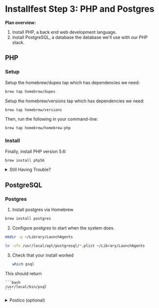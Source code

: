 # Installfest Step 3: PHP and Postgres

**Plan overview:**

1. Install PHP, a back end web development language.
2. Install PostgreSQL, a database the database we'll use with our PHP stack.

## PHP

### Setup

Setup the homebrew/dupes tap which has dependencies we need:

```bash
brew tap homebrew/dupes
```

Setup the homebrew/versions tap which has dependencies we need:

```bash
brew tap homebrew/versions
```

Then, run the following in your command-line:

```bash
brew tap homebrew/homebrew-php
```

### Install

Finally, install PHP version 5.6:

```bash
brew install php56
```

<details>
<summary>Still Having Trouble?</summary>
### Homebrew PHP

The package you just installed also has its own [documentation here](https://github.com/Homebrew/homebrew-php).  If you are still seeing issues, you may want to check their sit out.

</details>



## PostgreSQL 

### Postgres

1. Install postgres via Homebrew
  ```bash
  brew install postgres
  ```

2. Configure postgres to start when the system does.

  ```bash
  mkdir -p ~/Library/LaunchAgents

  ln -sfv /usr/local/opt/postgresql/*.plist ~/Library/LaunchAgents
  ```

3. Check that your install worked

    ```bash
    which psql
    ```
This should return 

    ```bash
    /usr/local/bin/psql
    ```

<details>
<summary>Postico (optional)</summary>
### Postico

Postico is a GUI tool to view the contents of your Postgres database. 

1. Go to <a href="https://eggerapps.at/postico/" target="_new">eggerapps.at/postico/</a> and download the free version.
2. Install it by unzipping the downloaded zip and then dragging `Postico.app` into your `Applications` directory.

</details>
